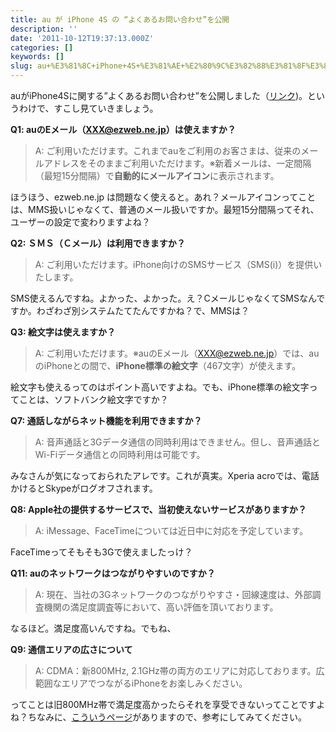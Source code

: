 ```yaml
---
title: au が iPhone 4S の “よくあるお問い合わせ”を公開
description: ''
date: '2011-10-12T19:37:13.000Z'
categories: []
keywords: []
slug: au+%E3%81%8C+iPhone+4S+%E3%81%AE+%E2%80%9C%E3%82%88%E3%81%8F%E3%81%82%E3%82%8B%E3%81%8A%E5%95%8F%E3%81%84%E5%90%88%E3%82%8F%E3%81%9B%E2%80%9D%E3%82...
---
```

auがiPhone4Sに関する”よくあるお問い合わせ”を公開しました（[リンク](http://www.au.kddi.com/iphone/faq/))。というわけで、すこし見ていきましょう。

**Q1: auのEメール（XXX@ezweb.ne.jp）は使えますか？**

> A: ご利用いただけます。これまでauをご利用のお客さまは、従来のメールアドレスをそのままご利用いただけます。※新着メールは、一定間隔（最短15分間隔）で**自動的にメールアイコン**に表示されます。

ほうほう、ezweb.ne.jp は問題なく使えると。あれ？メールアイコンってことは、MMS扱いじゃなくて、普通のメール扱いですか。最短15分間隔ってそれ、ユーザーの設定で変わりますよね？

**Q2: ＳＭＳ（Ｃメール）は利用できますか？**

> A: ご利用いただけます。iPhone向けのSMSサービス（SMS(i)）を提供いたします。

SMS使えるんですね。よかった、よかった。え？CメールじゃなくてSMSなんですか。わざわざ別システムたてたんですかね？で、MMSは？

**Q3: 絵文字は使えますか？**

> A: ご利用いただけます。※auのEメール（XXX@ezweb.ne.jp）では、auのiPhoneとの間で、**iPhone標準の絵文字**（467文字）が使えます。

絵文字も使えるってのはポイント高いですよね。でも、iPhone標準の絵文字ってことは、ソフトバンク絵文字ですか？

**Q7: 通話しながらネット機能を利用できますか？**

> A: 音声通話と3Gデータ通信の同時利用はできません。但し、音声通話とWi-Fiデータ通信との同時利用は可能です。

みなさんが気になっておられたアレです。これが真実。Xperia acroでは、電話かけるとSkypeがログオフされます。

**Q8: Apple社の提供するサービスで、当初使えないサービスがありますか？**

> A: iMessage、FaceTimeについては近日中に対応を予定しています。

FaceTimeってそもそも3Gで使えましたっけ？

**Q11: auのネットワークはつながりやすいのですか？**

> A: 現在、当社の3Gネットワークのつながりやすさ・回線速度は、外部調査機関の満足度調査等において、高い評価を頂いております。

なるほど。満足度高いんですね。でもね、

**Q9: 通信エリアの広さについて**

> A: CDMA：新800MHz, 2.1GHz帯の両方のエリアに対応しております。広範囲なエリアでつながるiPhoneをお楽しみください。

ってことは旧800MHz帯で満足度高かったらそれを享受できないってことですよね？ちなみに、[こういうページ](http://www.au.kddi.com/service_area/riyoufuka/index.html)がありますので、参考にしてみてください。
